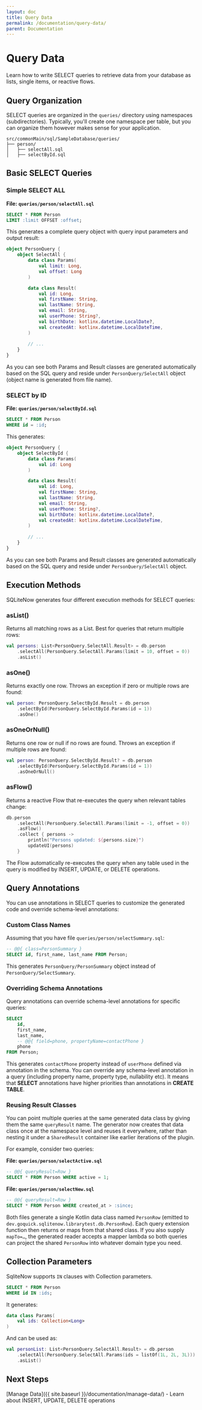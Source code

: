 ```yaml
---
layout: doc
title: Query Data
permalink: /documentation/query-data/
parent: Documentation
---
```


# Query Data

Learn how to write SELECT queries to retrieve data from your database as lists, single items,
or reactive flows.

## Query Organization

SELECT queries are organized in the `queries/` directory using namespaces (subdirectories).
Typically, you'll create one namespace per table, but you can organize them however makes
sense for your application.

```
src/commonMain/sql/SampleDatabase/queries/
├── person/
│   ├── selectAll.sql
│   ├── selectById.sql
```

## Basic SELECT Queries

### Simple SELECT ALL

**File: `queries/person/selectAll.sql`**

```sql
SELECT * FROM Person
LIMIT :limit OFFSET :offset;
```

This generates a complete query object with query input parameters and output result:

```kotlin
object PersonQuery {
    object SelectAll {
        data class Params(
            val limit: Long,
            val offset: Long
        )

        data class Result(
            val id: Long,
            val firstName: String,
            val lastName: String,
            val email: String,
            val userPhone: String?,
            val birthDate: kotlinx.datetime.LocalDate?,
            val createdAt: kotlinx.datetime.LocalDateTime,
        )
        
        // ...
    }
}
```

As you can see both Params and Result classes are generated automatically based on the SQL query
and reside under `PersonQuery/SelectAll` object (object name is generated from file name).

### SELECT by ID

**File: `queries/person/selectById.sql`**

```sql
SELECT * FROM Person
WHERE id = :id;
```

This generates:

```kotlin
object PersonQuery {
    object SelectById {
        data class Params(
            val id: Long
        )

        data class Result(
            val id: Long,
            val firstName: String,
            val lastName: String,
            val email: String,
            val userPhone: String?,
            val birthDate: kotlinx.datetime.LocalDate?,
            val createdAt: kotlinx.datetime.LocalDateTime,
        )
        
        // ...
    }
}
```

As you can see both Params and Result classes are generated automatically based on the SQL query
and reside under `PersonQuery/SelectAll` object.

## Execution Methods

SQLiteNow generates four different execution methods for SELECT queries:

### asList()
Returns all matching rows as a List. Best for queries that return multiple rows:

```kotlin
val persons: List<PersonQuery.SelectAll.Result> = db.person
    .selectAll(PersonQuery.SelectAll.Params(limit = 10, offset = 0))
    .asList()
```

### asOne()
Returns exactly one row. Throws an exception if zero or multiple rows are found:

```kotlin
val person: PersonQuery.SelectById.Result = db.person
    .selectById(PersonQuery.SelectById.Params(id = 1))
    .asOne()
```

### asOneOrNull()
Returns one row or null if no rows are found. Throws an exception if multiple rows are found:

```kotlin
val person: PersonQuery.SelectById.Result? = db.person
    .selectById(PersonQuery.SelectById.Params(id = 1))
    .asOneOrNull()
```

### asFlow()
Returns a reactive Flow that re-executes the query when relevant tables change:

```kotlin
db.person
    .selectAll(PersonQuery.SelectAll.Params(limit = -1, offset = 0))
    .asFlow()
    .collect { persons ->
        println("Persons updated: ${persons.size}")
        updateUI(persons)
    }
```

The Flow automatically re-executes the query when any table used in the query is
modified by INSERT, UPDATE, or DELETE operations.


## Query Annotations

You can use annotations in SELECT queries to customize the generated code and override
schema-level annotations:

### Custom Class Names

Assuming that you have file `queries/person/selectSummary.sql`:

```sql
-- @@{ class=PersonSummary }
SELECT id, first_name, last_name FROM Person;
```

This generates `PersonQuery/PersonSummary` object instead of `PersonQuery/SelectSummary`.

### Overriding Schema Annotations

Query annotations can override schema-level annotations for specific queries:

```sql
SELECT 
    id, 
    first_name,
    last_name,
    -- @@{ field=phone, propertyName=contactPhone }
    phone
FROM Person;
```

This generates `contactPhone` property instead of `userPhone` defined via annotation in the schema.
You can override any schema-level annotation in a query (including property name, property type,
nullability etc). It means that **SELECT** annotations have higher priorities than annotations
in **CREATE TABLE**.

### Reusing Result Classes

You can point multiple queries at the same generated data class by giving them the same
`queryResult` name. The generator now creates that data class once at the namespace level and
reuses it everywhere, rather than nesting it under a `SharedResult` container like earlier
iterations of the plugin.

For example, consider two queries:

**File: `queries/person/selectActive.sql`**

```sql
-- @@{ queryResult=Row }
SELECT * FROM Person WHERE active = 1;
```

**File: `queries/person/selectNew.sql`**

```sql
-- @@{ queryResult=Row }
SELECT * FROM Person WHERE created_at > :since;
```

Both files generate a single Kotlin data class named `PersonRow` (emitted to
`dev.goquick.sqlitenow.librarytest.db.PersonRow`). Each query extension function then returns or
maps from that shared class. If you also supply `mapTo=…`, the generated reader accepts a mapper
lambda so both queries can project the shared `PersonRow` into whatever domain type you need.

## Collection Parameters

SqliteNow supports `IN` clauses with Collection parameters.

```sql
SELECT * FROM Person 
WHERE id IN :ids;
```

It generates:
```kotlin
data class Params(
    val ids: Collection<Long>
)
```

And can be used as:

```kotlin
val personList: List<PersonQuery.SelectAll.Result> = db.person
    .selectAll(PersonQuery.SelectAll.Params(ids = listOf(1L, 2L, 3L)))
    .asList()
```

## Next Steps

[Manage Data]({{ site.baseurl }}/documentation/manage-data/) - Learn about INSERT, UPDATE, DELETE operations
